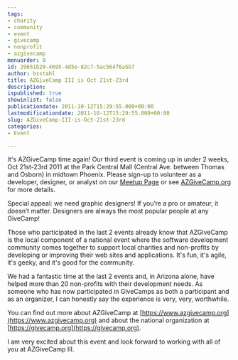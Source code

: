 ```yaml
---
tags:
- charity
- community
- event
- givecamp
- nonprofit
- azgivecamp
menuorder: 0
id: 29651b20-4695-4d5e-82c7-5ac564f6a5b7
author: bsstahl
title: AZGiveCamp III is Oct 21st-23rd
description: 
ispublished: true
showinlist: false
publicationdate: 2011-10-12T15:29:55.000+00:00
lastmodificationdate: 2011-10-12T15:29:55.000+00:00
slug: AZGiveCamp-III-is-Oct-21st-23rd
categories:
- Event

---
```

It's AZGiveCamp time again! Our third event is coming up in under 2 weeks, Oct 21st-23rd 2011 at the Park Central Mall (Central Ave. between Thomas and Osborn) in midtown Phoenix. Please sign-up to volunteer as a developer, designer, or analyst on our [Meetup Page](https://meetup.com/AZGiveCamp) or see [AZGiveCamp.org](https://www.azgivecamp.org) for more details.

Special appeal: we need graphic designers! If you’re a pro or amateur, it doesn’t matter. Designers are always the most popular people at any GiveCamp!

Those who participated in the last 2 events already know that AZGiveCamp is the local component of a national event where the software development community comes together to support local charities and non-profits by developing or improving their web sites and applications. It's fun, it's agile, it's geeky, and it's good for the community.

We had a fantastic time at the last 2 events and, in Arizona alone, have helped more than 20 non-profits with their development needs. As someone who has now participated in GiveCamps as both a participant and as an organizer, I can honestly say the experience is very, very, worthwhile.

You can find out more about AZGiveCamp at [https://www.azgivecamp.org](https://www.azgivecamp.org) and about the national organization at [https://givecamp.org](https://givecamp.org).

I am very excited about this event and look forward to working with all of you at AZGiveCamp III.
